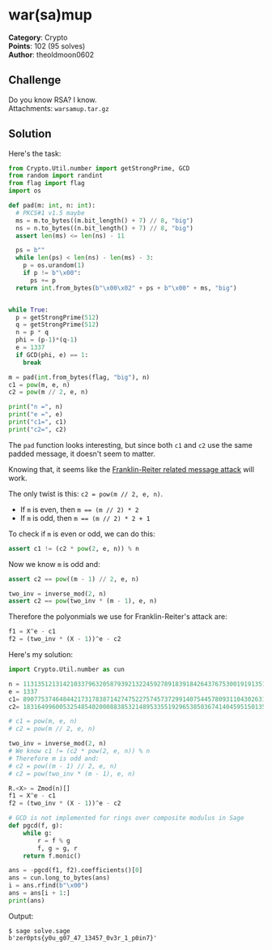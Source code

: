 # war(sa)mup

**Category**: Crypto \
**Points**: 102 (95 solves) \
**Author**: theoldmoon0602

## Challenge

Do you know RSA? I know. \
Attachments: `warsamup.tar.gz`

## Solution

Here's the task:

```python
from Crypto.Util.number import getStrongPrime, GCD
from random import randint
from flag import flag
import os

def pad(m: int, n: int):
  # PKCS#1 v1.5 maybe
  ms = m.to_bytes((m.bit_length() + 7) // 8, "big")
  ns = n.to_bytes((n.bit_length() + 7) // 8, "big")
  assert len(ms) <= len(ns) - 11

  ps = b""
  while len(ps) < len(ns) - len(ms) - 3:
    p = os.urandom(1)
    if p != b"\x00":
      ps += p
  return int.from_bytes(b"\x00\x02" + ps + b"\x00" + ms, "big")


while True:
  p = getStrongPrime(512)
  q = getStrongPrime(512)
  n = p * q
  phi = (p-1)*(q-1)
  e = 1337
  if GCD(phi, e) == 1:
    break

m = pad(int.from_bytes(flag, "big"), n)
c1 = pow(m, e, n)
c2 = pow(m // 2, e, n)

print("n =", n)
print("e =", e)
print("c1=", c1)
print("c2=", c2)
```

The `pad` function looks interesting, but since both `c1` and `c2` use the same
padded message, it doesn't seem to matter.

Knowing that, it seems like the
[Franklin-Reiter related message attack](https://crypto.stackexchange.com/q/30884)
will work.

The only twist is this: `c2 = pow(m // 2, e, n)`.
- If `m` is even, then `m == (m // 2) * 2`
- If `m` is odd, then `m == (m // 2) * 2 + 1`

To check if `m` is even or odd, we can do this:
```python
assert c1 != (c2 * pow(2, e, n)) % n
```

Now we know `m` is odd and:
```python
assert c2 == pow((m - 1) // 2, e, n)

two_inv = inverse_mod(2, n)
assert c2 == pow(two_inv * (m - 1), e, n)
```

Therefore the polyonmials we use for Franklin-Reiter's attack are:
```python
f1 = X^e - c1
f2 = (two_inv * (X - 1))^e - c2
```

Here's my solution:
```python
import Crypto.Util.number as cun

n = 113135121314210337963205879392132245927891839184264376753001919135175107917692925687745642532400388405294058068119159052072165971868084999879938794441059047830758789602416617241611903275905693635535414333219575299357763227902178212895661490423647330568988131820052060534245914478223222846644042189866538583089
e = 1337
c1= 89077537464844217317838714274752275745737299140754457809311043026310485657525465380612019060271624958745477080123105341040804682893638929826256518881725504468857309066477953222053834586118046524148078925441309323863670353080908506037906892365564379678072687516738199061826782744188465569562164042809701387515
c2= 18316499600532548540200088385321489533551929653850367414045951501351666430044325649693237350325761799191454032916563398349042002392547617043109953849020374952672554986583214658990393359680155263435896743098100256476711085394564818470798155739552647869415576747325109152123993105242982918456613831667423815762

# c1 = pow(m, e, n)
# c2 = pow(m // 2, e, n)

two_inv = inverse_mod(2, n)
# We know c1 != (c2 * pow(2, e, n)) % n
# Therefore m is odd and:
# c2 = pow((m - 1) // 2, e, n)
# c2 = pow(two_inv * (m - 1), e, n)

R.<X> = Zmod(n)[]
f1 = X^e - c1
f2 = (two_inv * (X - 1))^e - c2

# GCD is not implemented for rings over composite modulus in Sage
def pgcd(f, g):
    while g:
        r = f % g
        f, g = g, r
    return f.monic()

ans = -pgcd(f1, f2).coefficients()[0]
ans = cun.long_to_bytes(ans)
i = ans.rfind(b"\x00")
ans = ans[i + 1:]
print(ans)
```

Output:
```
$ sage solve.sage
b'zer0pts{y0u_g07_47_13457_0v3r_1_p0in7}'
```
